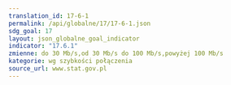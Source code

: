 ```yaml
---
translation_id: 17-6-1
permalink: /api/globalne/17/17-6-1.json
sdg_goal: 17
layout: json_globalne_goal_indicator
indicator: "17.6.1"
zmienne: do 30 Mb/s,od 30 Mb/s do 100 Mb/s,powyżej 100 Mb/s
kategorie: wg szybkości połączenia
source_url: www.stat.gov.pl
---
```

